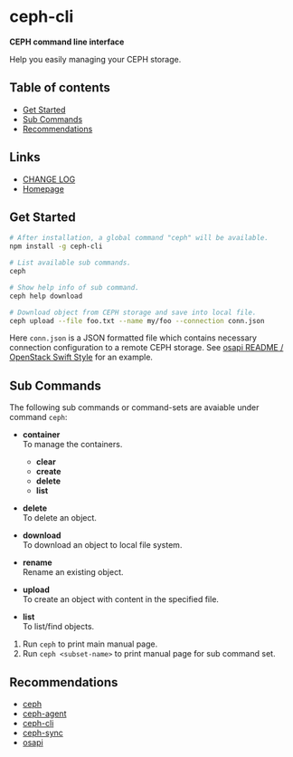 #	ceph-cli
__CEPH command line interface__

Help you easily managing your CEPH storage.

##	Table of contents

*	[Get Started](#get-started)
* 	[Sub Commands](#sub-commands)
*	[Recommendations](#recommendations)

##	Links

*	[CHANGE LOG](./CHANGELOG.md)
*	[Homepage](https://github.com/YounGoat/nodejs.ceph-cli)

##	Get Started

```bash
# After installation, a global command "ceph" will be available.
npm install -g ceph-cli

# List available sub commands.
ceph 

# Show help info of sub command.
ceph help download

# Download object from CEPH storage and save into local file.
ceph upload --file foo.txt --name my/foo --connection conn.json
```

Here `conn.json` is a JSON formatted file which contains necessary connection configuration to a remote CEPH storage. See [osapi README / OpenStack Swift Style](https://github.com/YounGoat/nodejs.osapi#openstack-swift-style) for an example.

##	Sub Commands

The following sub commands or command-sets are avaiable under command `ceph`:
*	__container__  
	To manage the containers.
	-	__clear__
	-	__create__
	-	__delete__
	-	__list__
*	__delete__  
	To delete an object.

*	__download__  
	To download an object to local file system.

*	__rename__  
	Rename an existing object.

*	__upload__  
	To create an object with content in the specified file.

*	__list__  
	To list/find objects.

1.	Run `ceph` to print main manual page.
1.	Run `ceph <subset-name>` to print manual page for sub command set.

##  Recommendations

*   [ceph](https://www.npmjs.com/package/ceph)
*   [ceph-agent](https://www.npmjs.com/package/ceph-agent)
*   [ceph-cli](https://www.npmjs.com/package/ceph-cli)
*   [ceph-sync](https://www.npmjs.com/package/ceph-sync)
*   [osapi](https://www.npmjs.com/package/osapi)
